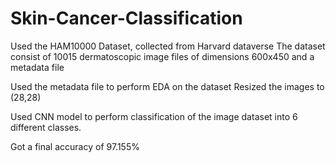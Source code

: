 # Skin-Cancer-Classification


Used the HAM10000 Dataset, collected from Harvard dataverse
The dataset consist of 10015 dermatoscopic image files of dimensions 600x450 and a metadata file

Used the metadata file to perform EDA on the dataset
Resized the images to (28,28)

Used CNN model to perform classification of the image dataset into 6 different classes.

Got a final accuracy of 97.155%
